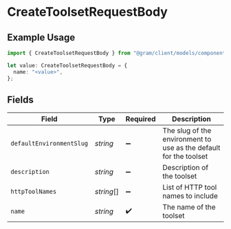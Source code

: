 # CreateToolsetRequestBody

## Example Usage

```typescript
import { CreateToolsetRequestBody } from "@gram/client/models/components";

let value: CreateToolsetRequestBody = {
  name: "<value>",
};
```

## Fields

| Field                                                             | Type                                                              | Required                                                          | Description                                                       |
| ----------------------------------------------------------------- | ----------------------------------------------------------------- | ----------------------------------------------------------------- | ----------------------------------------------------------------- |
| `defaultEnvironmentSlug`                                          | *string*                                                          | :heavy_minus_sign:                                                | The slug of the environment to use as the default for the toolset |
| `description`                                                     | *string*                                                          | :heavy_minus_sign:                                                | Description of the toolset                                        |
| `httpToolNames`                                                   | *string*[]                                                        | :heavy_minus_sign:                                                | List of HTTP tool names to include                                |
| `name`                                                            | *string*                                                          | :heavy_check_mark:                                                | The name of the toolset                                           |